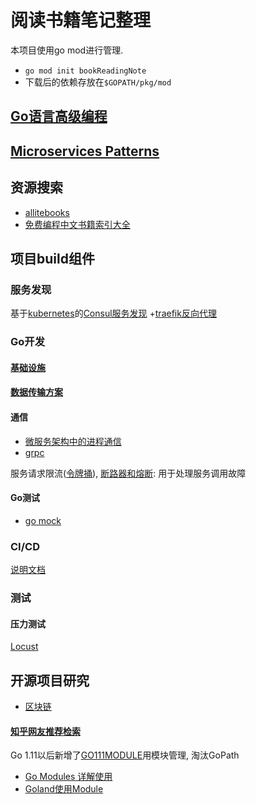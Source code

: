 # 阅读书籍笔记整理

本项目使用go mod进行管理.
- `go mod init bookReadingNote`
- 下载后的依赖存放在`$GOPATH/pkg/mod`

## [Go语言高级编程](advanceGoProgram/README.md)

## [Microservices Patterns](microservicesPatterns/README.md)

## 资源搜索
- [allitebooks](http://www.allitebooks.org/)
- [免费编程中文书籍索引大全](https://github.com/justjavac/free-programming-books-zh_CN)

## 项目build组件

### 服务发现
基于[kubernetes](Kubernetes/README.md)的[Consul服务发现](microservicesPatterns/doc/chapter3/Service-discovery.md)
+[traefik反向代理](Kubernetes/kubernetes-plugin/ingress/README.md#Traefik介绍)

### Go开发

#### [基础设施](doc/infrastructure.md)

#### [数据传输方案](project/dataTransmission/README.md)

#### 通信
- [微服务架构中的进程通信](microservicesPatterns/doc/chapter3/README.md)
- [grpc](microservicesPatterns/code/chapter3/grpcExample/README.md)

服务请求限流([令牌捅](advanceGoProgram/chapter5/tokenLimit/tokenBase.go)), [断路器和熔断](project/CircuitAndHystrix/README.md): 用于处理服务调用故障

#### Go测试
- [go mock](project/mock/README.md)

### CI/CD
[说明文档](project/ci/README.md)

### 测试

#### 压力测试
[Locust](https://locust.io/)


## 开源项目研究
- [区块链](blockChain/README.md)

#### [知乎网友推荐检索](https://zhuanlan.zhihu.com/p/23857699)

Go 1.11以后新增了[GO111MODULE](https://learnku.com/go/t/39086)用模块管理, 淘汰GoPath
- [Go Modules 详解使用](https://learnku.com/articles/27401)
- [Goland使用Module](https://www.cnblogs.com/bbllw/p/12377155.html)
